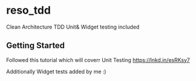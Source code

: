 # reso_tdd

Clean Architecture TDD
Unit& Widget testing included
## Getting Started

Followed this tutorial which will coverr Unit Testing
https://lnkd.in/esRKsy7

Additionally Widget tests added by me :)
